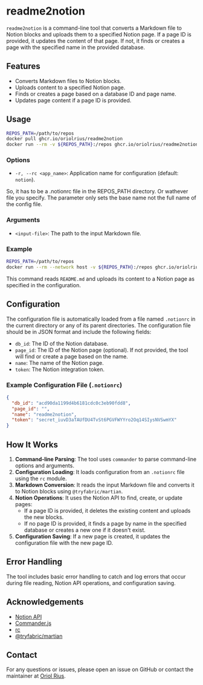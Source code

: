 # readme2notion

`readme2notion` is a command-line tool that converts a Markdown file to Notion blocks and uploads them to a specified Notion page. If a page ID is provided, it updates the content of that page. If not, it finds or creates a page with the specified name in the provided database.

## Features

- Converts Markdown files to Notion blocks.
- Uploads content to a specified Notion page.
- Finds or creates a page based on a database ID and page name.
- Updates page content if a page ID is provided.

## Usage

```bash
REPOS_PATH=/path/to/repos
docker pull ghcr.io/oriolrius/readme2notion
docker run --rm -v ${REPOS_PATH}:/repos ghcr.io/oriolrius/readme2notion /repos/README.md
```

### Options

- `-r, --rc <app_name>`: Application name for configuration (default: `notion`).

So, it has to be a .notionrc file in the REPOS_PATH directory. Or wathever file you specify. The parameter only sets the base name not the full name of the config file.

### Arguments

- `<input-file>`: The path to the input Markdown file.

### Example

```sh
REPOS_PATH=/path/to/repos
docker run --rm --network host -v ${REPOS_PATH}:/repos ghcr.io/oriolrius/readme2notion -r notion /repos/README.md
```

This command reads `README.md` and uploads its content to a Notion page as specified in the configuration.

## Configuration

The configuration file is automatically loaded from a file named `.notionrc` in the current directory or any of its parent directories. The configuration file should be in JSON format and include the following fields:

- `db_id`: The ID of the Notion database.
- `page_id`: The ID of the Notion page (optional). If not provided, the tool will find or create a page based on the name.
- `name`: The name of the Notion page.
- `token`: The Notion integration token.

### Example Configuration File (`.notionrc`)

```json
{
  "db_id": "acd90da1199d4b6181cdc0c3eb90fdd8",
  "page_id": "",
  "name": "readme2notion",
  "token": "secret_iuvD3aTAUfDU4TvSt6PGVFWYYro2Oq14SIysNVSwmYX"
}
```

## How It Works

1. **Command-line Parsing**: The tool uses `commander` to parse command-line options and arguments.
2. **Configuration Loading**: It loads configuration from an `.notionrc` file using the `rc` module.
3. **Markdown Conversion**: It reads the input Markdown file and converts it to Notion blocks using `@tryfabric/martian`.
4. **Notion Operations**: It uses the Notion API to find, create, or update pages:
   - If a page ID is provided, it deletes the existing content and uploads the new blocks.
   - If no page ID is provided, it finds a page by name in the specified database or creates a new one if it doesn't exist.
5. **Configuration Saving**: If a new page is created, it updates the configuration file with the new page ID.

## Error Handling

The tool includes basic error handling to catch and log errors that occur during file reading, Notion API operations, and configuration saving.

## Acknowledgements

- [Notion API](https://developers.notion.com/)
- [Commander.js](https://github.com/tj/commander.js/)
- [rc](https://github.com/dominictarr/rc)
- [@tryfabric/martian](https://github.com/tryfabric/martian)

## Contact

For any questions or issues, please open an issue on GitHub or contact the maintainer at [Oriol Rius](mailto:oriol@oriolrius.me).
